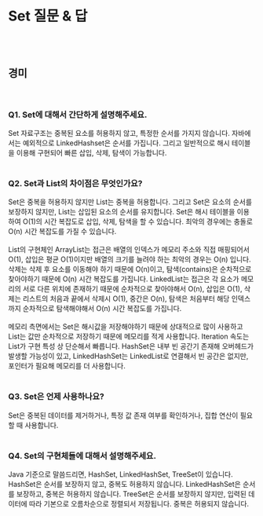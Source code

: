 # Set 질문 & 답
<br><br>

## 경미
<br>

### Q1. Set에 대해서 간단하게 설명해주세요.
Set 자료구조는 중복된 요소를 허용하지 않고, 특정한 순서를 가지지 않습니다. 자바에서는 예외적으로 LinkedHashset은 순서를 가집니다.
그리고 일반적으로 해시 테이블을 이용해 구현되어 빠른 삽입, 삭제, 탐색이 가능합니다.
<br><br>

### Q2. Set과 List의 차이점은 무엇인가요?
Set은 중복을 허용하지 않지만 List는 중복을 허용합니다. 그리고 Set은 요소의 순서를 보장하지 않지만, List는 삽입된 요소의 순서를 유지합니다.
Set은 해시 테이블을 이용하여 O(1)의 시간 복잡도로 삽입, 삭제, 탐색을 할 수 있습니다. 최악의 경우에는 충돌로 O(n) 시간 복잡도를 가질 수 있습니다. 
<br><br>
List의 구현체인 ArrayList는 접근은 배열의 인덱스가 메모리 주소와 직접 매핑되어서 O(1), 삽입은 평균 O(1)이지만 배열의 크기를 늘려야 하는 최악의 경우는 O(n) 입니다. 
삭제는 삭제 후 요소를 이동해야 하기 때문에 O(n)이고, 탐색(contains)은 순차적으로 찾아야하기 때문에 O(n) 시간 복잡도를 가집니다.
LinkedList는 접근은 각 요소가 메모리의 서로 다른 위치에 존재하기 때문에 순차적으로 찾아야해서 O(n), 삽입은 O(1), 삭제는 리스트의 처음과 끝에서 삭제시 O(1), 중간은 O(n), 탐색은 처음부터 해당 인덱스까지 순차적으로 탐색해야해서 O(n) 시간 복잡도를 가집니다.
<br><br>
메모리 측면에서는 Set은 해시값을 저장해야하기 때문에 상대적으로 많이 사용하고 List는 값만 순차적으로 저장하기 때문에 메모리를 적게 사용합니다. 
Iteration 속도는 List가 구현 특성 상 단순해서 빠릅니다. HashSet은 내부 빈 공간기 존재해 오버헤드가 발생할 가능성이 있고, 
LinkedHashSet는 LinkedList로 연결해서 빈 공간은 없지만, 포인터가 필요해 메모리를 더 사용합니다.
<br><br>


### Q3. Set은 언제 사용하나요?
Set은 중복된 데이터를 제거하거나, 특정 값 존재 여부를 확인하거나, 집합 연산이 필요할 때 사용합니다.
<br><br>

### Q4. Set의 구현체들에 대해서 설명해주세요.
Java 기준으로 말씀드리면, HashSet, LinkedHashSet, TreeSet이 있습니다. 
HashSet은 순서를 보장하지 않고, 중복도 허용하지 않습니다.
LinkedHashSet은 순서를 보장하고, 중복은 허용하지 않습니다.
TreeSet은 순서를 보장하지 않지만, 입력된 데이터에 따라 기본으로 오름차순으로 정렬되서 저장됩니다. 중복은 허용되지 않습니다.


<br><br>
